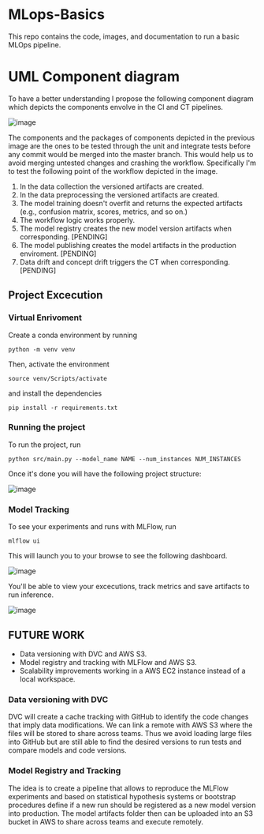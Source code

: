 # MLops-Basics
This repo contains the code, images, and documentation to run a basic MLOps pipeline.

# UML Component diagram
To have a better understanding I propose the following component diagram which depicts the components envolve in the CI and CT pipelines.

![image](https://github.com/DavidSolan0/mlops-repository/assets/80591909/79a45949-b41e-4fe8-9f1e-9dcb5864178a)

The components and the packages of components depicted in the previous image are the ones to be tested through the unit and integrate tests before any commit would be merged into the master branch. This would help us to avoid merging untested changes and crashing the workflow. Specifically I'm to test the following point of the workflow depicted in the image.

1. In the data collection the versioned artifacts are created.
2. In the data preprocessing the versioned artifacts are created.
3. The model training doesn't overfit and returns the expected artifacts (e.g., confusion matrix, scores, metrics, and so on.)
4. The workflow logic works properly.
5. The model registry creates the new model version artifacts when corresponding. [PENDING]
6. The model publishing creates the model artifacts in the production enviroment. [PENDING]
7. Data drift and concept drift triggers the CT when corresponding. [PENDING]

## Project Excecution
### Virtual Enrivoment
Create a conda environment by running
```
python -m venv venv
```
Then, activate the environment
```
source venv/Scripts/activate
```
and install the dependencies
```
pip install -r requirements.txt
```
### Running the project

To run the project, run
```
python src/main.py --model_name NAME --num_instances NUM_INSTANCES
```
Once it's done you will have the following project structure:

![image](https://github.com/DavidSolan0/basics_mlops/assets/80591909/a7716f2b-2990-45b6-8011-96ac421e9658)

### Model Tracking
To see your experiments and runs with MLFlow, run 
```
mlflow ui
```

This will launch you to your browse to see the following dashboard.

![image](https://github.com/DavidSolan0/basics_mlops/assets/80591909/69cba549-d97a-44a1-89e6-43b1d7fb1c60)

You'll be able to view your excecutions, track metrics and save artifacts to run inference. 

![image](https://github.com/DavidSolan0/basics_mlops/assets/80591909/75cae4ec-a66c-4a94-9e9b-fed9b4c5e24a)

## FUTURE WORK

* Data versioning with DVC and AWS S3. 
* Model registry and tracking with MLFlow and AWS S3.
* Scalability improvements working in a AWS EC2 instance instead of a local workspace.

### Data versioning with DVC

DVC will create a cache tracking with GitHub to identify the code changes that imply data modifications. We can link a remote with AWS S3 where the files will be stored to share across teams. Thus we avoid loading large files into GitHub but are still able to find the desired versions to run tests and compare models and code versions.

### Model Registry and Tracking

The idea is to create a pipeline that allows to reproduce the MLFlow experiments and based on statistical hypothesis systems or bootstrap procedures define if a new run should be registered as a new model version into production. The model artifacts folder then can be uploaded into an S3 bucket in AWS to share across teams and execute remotely. 

